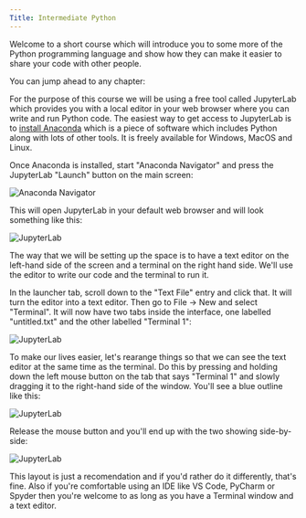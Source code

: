 ```yaml
---
Title: Intermediate Python
---
```




Welcome to a short course which will introduce you to some more of the Python programming language and show how they can make it easier to share your code with other people.

You can jump ahead to any chapter:


For the purpose of this course we will be using a free tool called JupyterLab which provides you with a local editor in your web browser where you can write and run Python code. The easiest way to get access to JupyterLab is to [install Anaconda](https://www.anaconda.com/products/individual#Downloads) which is a piece of software which includes Python along with lots of other tools. It is freely available for Windows, MacOS and Linux.

Once Anaconda is installed, start "Anaconda Navigator" and press the JupyterLab "Launch" button on the main screen:

![Anaconda Navigator](navigator.png "Anaconda Navigator")

This will open JupyterLab in your default web browser and will look something like this:

![JupyterLab](jupyterlab1.png "JupyterLab")

The way that we will be setting up the space is to have a text editor on the left-hand side of the screen and a terminal on the right hand side. We'll use the editor to write our code and the terminal to run it.

In the launcher tab, scroll down to the "Text File" entry and click that. It will turn the editor into a text editor. Then go to File → New and select "Terminal". It will now have two tabs inside the interface, one labelled "untitled.txt" and the other labelled "Terminal 1":

![JupyterLab](jupyterlab2.png "JupyterLab")

To make our lives easier, let's rearange things so that we can see the text editor at the same time as the terminal. Do this by pressing and holding down the left mouse button on the tab that says "Terminal 1" and slowly dragging it to the right-hand side of the window. You'll see a blue outline like this:

![JupyterLab](jupyterlab3.png "JupyterLab")

Release the mouse button and you'll end up with the two showing side-by-side:

![JupyterLab](jupyterlab4.png "JupyterLab")

This layout is just a recomendation and if you'd rather do it differently, that's fine. Also if you're comfortable using an IDE like VS Code, PyCharm or Spyder then you're welcome to as long as you have a Terminal window and a text editor.

